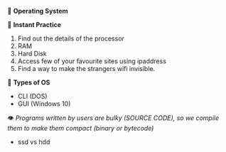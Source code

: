 
:book: **Operating System**  

:beginner: **Instant Practice**  
1. Find out the details of the processor
2. RAM
3. Hard Disk
4. Access few of your favourite sites using ipaddress
5. Find a way to make the strangers wifi invisible.



:beginner: **Types of OS**
- CLI (DOS)
- GUI (Windows 10)

:eye: *Programs written by users are bulky (SOURCE CODE), so we compile them to make them compact (binary or bytecode)*

- ssd vs hdd